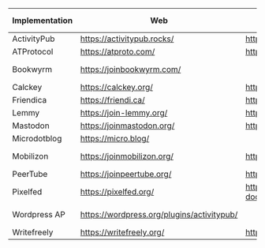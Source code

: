 |Implementation|Web                                       |API Docs                                  |Trust & Safety Docs                       |Roadmap                                   |Contributions                             |IFTAS Lead|Implementer Lead|
|--------------|------------------------------------------|------------------------------------------|------------------------------------------|------------------------------------------|------------------------------------------|----------|----------------|
|ActivityPub   |https://activitypub.rocks/                |https://www.w3.org/TR/activitypub/        |                                          |                                          |https://www.w3.org/wiki/SocialCG          |          |                |
|ATProtocol    |https://atproto.com/                      |https://atproto.com/specs/atp             |https://atproto.com/lexicons/com-atproto-moderation|                                          |                                          |          |                |
|Bookwyrm      |https://joinbookwyrm.com/                 |                                          |https://docs.joinbookwyrm.com/moderation.html|                                          |https://github.com/bookwyrm-social/bookwyrm|          |                |
|Calckey       |https://calckey.org/                      |https://calckey.social/api-doc            |                                          |                                          |https://codeberg.org/calckey/calckey      |          |                |
|Friendica     |https://friendi.ca/                       |https://wiki.friendi.ca/docs/api          |                                          |                                          |https://github.com/friendica/friendica    |          |                |
|Lemmy         |https://join-lemmy.org/                   |https://join-lemmy.org/api/               |                                          |                                          |https://github.com/LemmyNet/lemmy         |          |                |
|Mastodon      |https://joinmastodon.org/                 |https://docs.joinmastodon.org/client/intro/|https://docs.joinmastodon.org/admin/moderation/|https://joinmastodon.org/roadmap          |https://github.com/mastodon/mastodon      |          |                |
|Microdotblog  |https://micro.blog/                       |                                          |                                          |                                          |                                          |          |                |
|Mobilizon     |https://joinmobilizon.org/                |https://docs.joinmobilizon.org/contribute/graphql_api/|https://docs.joinmobilizon.org/use/administration/moderation/|https://joinmobilizon.org/en/news/#23-03-08|https://framagit.org/framasoft/mobilizon  |          |                |
|PeerTube      |https://joinpeertube.org/                 |https://docs.joinpeertube.org/            |https://docs.joinpeertube.org/admin/moderation|                                          |https://github.com/Chocobozzz/PeerTube    |          |                |
|Pixelfed      |https://pixelfed.org/                     |https://docs.pixelfed.org/technical-documentation/api/|                                          |                                          |https://github.com/pixelfed/pixelfed      |          |                |
|Wordpress AP  |https://wordpress.org/plugins/activitypub/|                                          |                                          |                                          |https://github.com/automattic/wordpress-activitypub|          |                |
|Writefreely   |https://writefreely.org/                  |https://developers.write.as/docs/api/#introduction|https://writefreely.org/docs/latest/admin/moderation|                                          |https://github.com/writefreely/writefreely|          |                |
